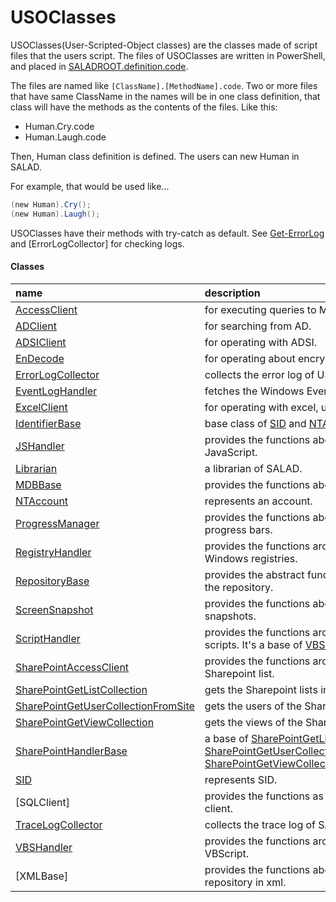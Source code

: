# USOClasses
USOClasses(User-Scripted-Object classes) are the classes made of script files that the users script.
The files of USOClasses are written in PowerShell, and placed in [SALADROOT.definition.code](../../design/structures/saladroot.definition.code.md).

The files are named like ```[ClassName].[MethodName].code```.
Two or more files that have same ClassName in the names will be in one class definition, that class will have the methods as the contents of the files.
Like this:
- Human.Cry.code
- Human.Laugh.code

Then, Human class definition is defined. The users can new Human in SALAD.

For example, that would be used like...
``` powershell
(new Human).Cry();
(new Human).Laugh();
```

USOClasses have their methods with try-catch as default.
See [Get-ErrorLog](../functions/get-errorlog.md) and [ErrorLogCollector] for checking logs.

#### Classes
|name|description|
|:--|:--|
| [AccessClient](accessclient.md) | for executing queries to MDB. |
| [ADClient](adclient.md) | for searching from AD. |
| [ADSIClient](adsiclient.md) | for operating with ADSI. |
| [EnDecode](endecode.md) | for operating about encryption. |
| [ErrorLogCollector](errorlogcollector.md) | collects the error log of USOClasses. |
| [EventLogHandler](eventloghandler.md) | fetches the Windows Eventlogs. |
| [ExcelClient](excelclient.md) | for operating with excel, using COM. |
| [IdentifierBase](identifierbase.md) | base class of [SID](sid.md) and [NTAccount](ntaccount.md). |
| [JSHandler](jshandler.md) | provides the functions about JavaScript. |
| [Librarian](librarian.md) | a librarian of SALAD. |
| [MDBBase](mdbbase.md) | provides the functions about MDB. |
| [NTAccount](ntaccount.md) | represents an account. |
| [ProgressManager](progressmanager.md) | provides the functions about the progress bars. |
| [RegistryHandler](resigtryhandler.md) | provides the functions around Windows registries. |
| [RepositoryBase](repositorybase.md) | provides the abstract functions about the repository. |
| [ScreenSnapshot](screensnapshot.md) | provides the functions about screen snapshots. |
| [ScriptHandler](scripthandler.md) | provides the functions around the scripts. It's a base of [VBSHandler](vbshandler.md). |
| [SharePointAccessClient](sharepointaccessclient.md) | provides the functions around Sharepoint list. |
| [SharePointGetListCollection](sharepointgetlistcollection.md) | gets the Sharepoint lists information. |
| [SharePointGetUserCollectionFromSite](sharepointgetusercollectionfromsite.md) | gets the users of the Sharepoint site. |
| [SharePointGetViewCollection](sharepointgetviewcollection.md) | gets the views of the Sharepoint list. |
| [SharePointHandlerBase](sharepointhandlerbase.md) | a base of [SharePointGetListCollection](sharepointgetlistcollection.md), [SharePointGetUserCollectionFromSite](sharepointgetusercollectionfromsite.md), [SharePointGetViewCollection](sharepointgetviewcollection.md). |
| [SID](sid.md) | represents SID. |
| [SQLClient] | provides the functions as SQLServer client. |
| [TraceLogCollector](tracelogcollector.md) | collects the trace log of SALAD. |
| [VBSHandler](vbshandler.md) | provides the functions around VBScript. |
| [XMLBase]  |provides the functions about the repository in xml. |
